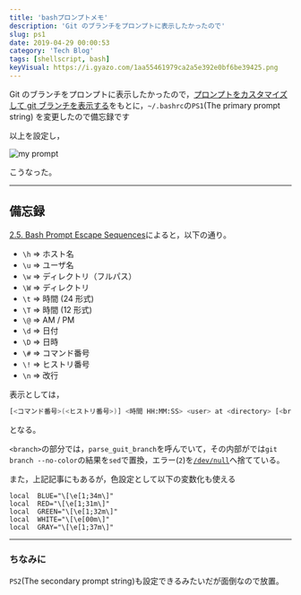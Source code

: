 ```yaml
---
title: 'bashプロンプトメモ'
description: 'Git のブランチをプロンプトに表示したかったので'
slug: ps1
date: 2019-04-29 00:00:53
category: 'Tech Blog'
tags: [shellscript, bash]
keyVisual: https://i.gyazo.com/1aa55461979ca2a5e392e0bf6be39425.png
---
```


Git のブランチをプロンプトに表示したかったので，[プロンプトをカスタマイズして git ブランチを表示する](https://qiita.com/caad1229/items/6d71d84933c8a87af0c4)をもとに，`~/.bashrc`の`PS1`(The primary prompt string) を変更したので備忘録です

<script src="https://gist.github.com/atsukoba/369f8afa9bde30ceafce2d4f3b087a2c.js"></script>

以上を設定し，

![my prompt](https://i.gyazo.com/1aa55461979ca2a5e392e0bf6be39425.png)

こうなった。

---

## 備忘録

[2.5. Bash Prompt Escape Sequences](http://tldp.org/HOWTO/Bash-Prompt-HOWTO/bash-prompt-escape-sequences.html)によると，以下の通り。

- `\h` => ホスト名
- `\u` => ユーザ名
- `\w` => ディレクトリ（フルパス）
- `\W` => ディレクトリ
- `\t` => 時間 (24 形式)
- `\T` => 時間 (12 形式)
- `\@` => AM / PM
- `\d` => 日付
- `\D` => 日時
- `\#` => コマンド番号
- `\!` => ヒストリ番号
- `\n` => 改行

表示としては，

```bash
[<コマンド番号>(<ヒストリ番号>)] <時間 HH:MM:SS> <user> at <directory> [<branch>]
```

となる。

`<branch>`の部分では，`parse_guit_branch`を呼んでいて，その内部がでは`git branch --no-color`の結果を`sed`で置換，エラー(`2`)を[`/dev/null`](https://ja.wikipedia.org/wiki//dev/null)へ捨てている。

また，上記記事にもあるが，色設定として以下の変数化も使える

```shellscript
local  BLUE="\[\e[1;34m\]"
local  RED="\[\e[1;31m\]"
local  GREEN="\[\e[1;32m\]"
local  WHITE="\[\e[00m\]"
local  GRAY="\[\e[1;37m\]"
```

---

### ちなみに

`PS2`(The secondary prompt string)も設定できるみたいだが面倒なので放置。
